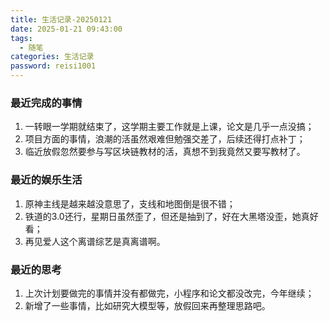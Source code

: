 ```yaml
---
title: 生活记录-20250121
date: 2025-01-21 09:43:00
tags:
  - 随笔
categories: 生活记录
password: reisi1001
---
```

### 最近完成的事情
1. 一转眼一学期就结束了，这学期主要工作就是上课，论文是几乎一点没搞；
2. 项目方面的事情，浪潮的活虽然艰难但勉强交差了，后续还得打点补丁；
3. 临近放假忽然要参与写区块链教材的活，真想不到我竟然又要写教材了。
### 最近的娱乐生活
1. 原神主线是越来越没意思了，支线和地图倒是很不错；
2. 铁道的3.0还行，星期日虽然歪了，但还是抽到了，好在大黑塔没歪，她真好看；
3. 再见爱人这个离谱综艺是真离谱啊。

### 最近的思考
1. 上次计划要做完的事情并没有都做完，小程序和论文都没改完，今年继续；
2. 新增了一些事情，比如研究大模型等，放假回来再整理思路吧。
